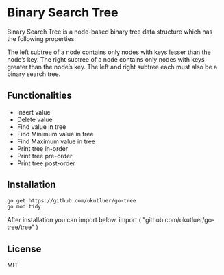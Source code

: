 # Binary Search Tree
Binary Search Tree is a node-based binary tree data structure which has the following properties:

The left subtree of a node contains only nodes with keys lesser than the node’s key.
The right subtree of a node contains only nodes with keys greater than the node’s key.
The left and right subtree each must also be a binary search tree.

## Functionalities
- Insert value
- Delete value
- Find value in tree
- Find Minimum value in tree
- Find Maximum value in tree
- Print tree in-order
- Print tree pre-order
- Print tree post-order

## Installation

```sh
go get https://github.com/ukutluer/go-tree
go mod tidy
```
After installation you can import below. 
import (
	"github.com/ukutluer/go-tree/tree"
)

## License
MIT
